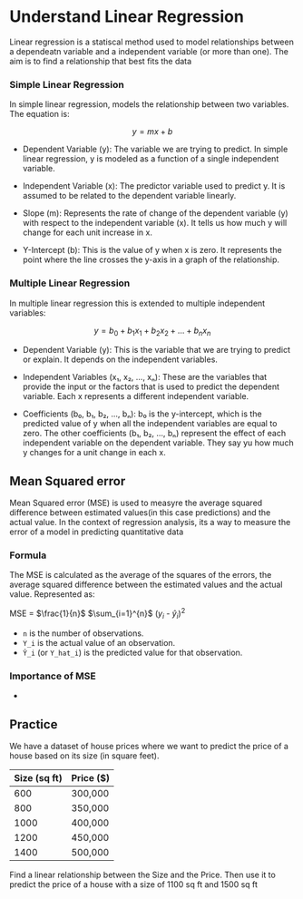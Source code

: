 # Understand Linear Regression

Linear regression is a statiscal method used to model relationships between a dependeatn variable and a independent variable (or more than one). The aim is to find a relationship that best fits the data

### Simple Linear Regression 

In simple linear regression, models the relationship between two variables. The equation is:

$$y = mx + b$$

- Dependent Variable (y): The variable we are trying to predict. In simple linear regression, y is modeled as a function of a single independent variable.

- Independent Variable (x): The predictor variable used to predict y. It is assumed to be related to the dependent variable linearly.

- Slope (m): Represents the rate of change of the dependent variable (y) with respect to the independent variable (x). It tells us how much y will change for each unit increase in x.

- Y-Intercept (b): This is the value of y when x is zero. It represents the point where the line crosses the y-axis in a graph of the relationship.


### Multiple Linear Regression

In multiple linear regression this is extended to multiple independent variables:

$$
y = b_0 + b_1x_1 + b_2x_2 + \ldots + b_nx_n
$$

- Dependent Variable (y): This is the variable that we are trying to predict or explain. It depends on the independent variables.

- Independent Variables (x₁, x₂, ..., xₙ): These are the variables that provide the input or the factors that is used to predict the dependent variable. Each x represents a different independent variable.

- Coefficients (b₀, b₁, b₂, ..., bₙ): b₀ is the y-intercept, which is the predicted value of y when all the independent variables are equal to zero. The other coefficients (b₁, b₂, ..., bₙ) represent the effect of each independent variable on the dependent variable. They say yu how much y changes for a unit change in each x.

## Mean Squared error 

Mean Squared error (MSE) is used to measyre the average squared difference between estimated values(in this case predictions) and the actual value. In the context of regression analysis, its a way to measure the error of a model in predicting quantitative data 

### Formula 

The MSE is calculated as the average of the squares of the errors, the average squared difference between the estimated values and the actual value. Represented as: 

MSE = $\frac{1}{n}$ $\sum_{i=1}^{n}$ ($y_i$ - $\hat{y}_i$)$^2$

- `n` is the number of observations.
- `Y_i` is the actual value of an observation.
- `Ŷ_i` (or `Y_hat_i`) is the predicted value for that observation.

### Importance of MSE 

- 



## Practice 

We have a dataset of house prices where we want to predict the price of a house based on its size (in square feet).

| Size (sq ft) | Price ($) |
|--------------|-----------|
| 600          | 300,000   |  
| 800          | 350,000   |
| 1000         | 400,000   |
| 1200         | 450,000   |
| 1400         | 500,000   |


Find a linear relationship between the Size and the Price. Then use it to predict the price of a house with a size of 1100 sq ft and 1500 sq ft


